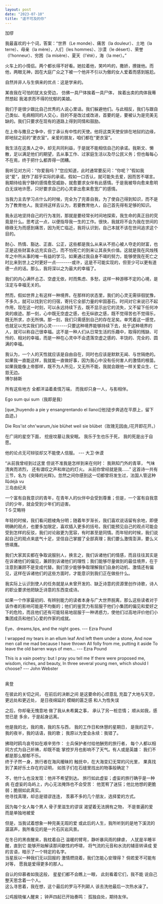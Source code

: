 ```yaml
---
layout: post
date: "2023-07-10"
title: "遥不可及的你"
---
```

加缪

我最喜欢的十个词，答案：“世界（Le monde）、痛苦（la douleur）、土地（la terre）、母亲（la mère），人们（les hommes）、沙漠（le désert）、荣誉（l'honneur）、穷困（la misère）、夏天（l'été），海（la mer）。”

火车上的小情侣。两个都长得不好看。她拉着他，笑吟吟的，撒娇，撩拨他。而他，两眼无神，因在大庭广众之下被一个他并不引以为傲的女人爱着而感到尴尬。

自然并非人与生俱来的优点：这是学来的。

某夜我在可怕的犹太女旁边，
仿佛一具尸体挨着一具尸体，
挨着出卖的肉体我蓦然想起
我渴求而不得的忧郁的美娘。

我们于是很少跟比自己优秀的人说心里话。我们躲避他们。与此相反，我们与跟自己类似、毛病相同的人交心，目的不是改过或改进，首要的是，要被认为是完美无缺的。我们只要求在现有的道路上得到同情和鼓励。

在上帝与撒旦之争中，但丁承认有中性的天使。他将这类天使安排在地狱的边缘，即地狱之前的“更衣室”。亲爱的朋友，咱们都在“更衣室”。

我生活在这类人之中，却无共同利益，于是就不能相信自己的承诺。我斯文、懒散，足以满足他们的期望，去从事工作、过家庭生活以及尽公民义务；但也每每心不在焉，终于把什么都弄得一团糟。

我听见对方问：“你爱我吗？”您应知道，此时通常要反问：“你呢？”假如我说“爱”，就作了超乎实际的承诺。假如一口否认，就可能失去爱，因而苦不堪言。我期待给我宁静的感情愈受威胁，就愈要求女伴有此感情。于是我被导向愈来愈明白无误地许愿，只好要求自己的心灵拿出愈来愈宽广的感情。

当我力主去学习点什么的时候，完全为了完善自我，为了使自己得到知识，而不是为了教育他人。我坚持这样去认为，若要教育他人，自己首先得有足够的知识。

我永远地坚持自己的行为准则，那就是要经常长时间地探索，我生命的真正目的究竟是什么。思考这一点，以便指导我一生的工作。很快，我就将不会为我在世间的碌碌无为而感到痛苦，因为死亡临近，我将认识到，自己本就不该在世间追求这个目的。

耐心、热情、豁达、正直、公正，这些都是我么从来从不担心被人夺走的财富，也正是这些财富永远充实自己，而不怕死亡的到来让其丧失价值。这就是我在风烛残年之中所从事的唯一有益的学习。如果通过我自身不竭的努力，能够使我在死亡之时比来到世上之时更好一点--------或许，这是不可能实现的，但至少可以更有道德一点的话。那么，我将深以之为最大的幸福了。

我们的内心满怀忐忑、空虚无依，时而焦虑、多愁，这样一种游移不定的心境，是注定与幸福无关的。

然而，假如世界上有这样一种境界。在那样的状态里，我们的心灵无需徘徊犹豫，不多久，就可以找到它的归宿，寄托它全部力量的牢固基石。时间对它来说已不起作用，现在这一时刻，可以永远持续下去，既不显示出它的流失，又不留下任何冲突的痕迹。那一刻，心中既无空虚之感，也无纵欲之感，既不觉得苦也不觉得乐，既无所求，亦无所惧。那一刻，我们只需感到自己的存在足矣。单凭着这一感觉，也就足以充实我们的心灵--------只要这种境界能够持续下去，处于这种境界的人，就可以称自己很幸福。这不是一种人们从日常生活的乐趣中，取得的残缺、可怜的、相对的幸福，而是一种在心灵中不会遗落空虚之感的、丰饶的、完全的、圆满的幸福。

我认为，一个人的天性就应该是自由自在，同时也应该是默默无闻、与世隔绝的。如果我一直能这样，我就能一直做好事，因为我心中没有任何害人的激情的根苗。如果我能像上帝那样，既不为人所见，又无所不能，我就会跟他一样关爱众生、仁慈无边。
<br>
博尔赫斯

所有这些地方
全都洋溢着柔情万端，
而我却只身一人，与影相伴。

Ego sum qui sum（我即是我）

[que,]huyendo a pie y ensangrentando el llano([他]徒步奔逃在平原上，留下血迹。)

Die Ros'ist ohn'warum,/sie blühet weil sie blübet（玫瑰无因由,/花开即花开。）

在广阔的星空下面，
挖座坟墓让我安眠。
我乐于生也乐于死，
我的死是出于自愿。

他的论点无可辩驳却又不能使人信服。 --- 大卫·休谟


“从前我曾经到过这里
但说不准我是怎样到来在何时：
我熟知门外的青草，
气味清爽而浓烈，
还有谓叹之声和岸边的灯火。
从前你曾经就是我......”
这首诗一共有三节，名为《突降的光辉》。忽然之间你感到这一切都曾将发生过，法国人管这种叫déjà vu
<br>
三岛由纪夫

一个富有自我意识的青年，在青年人的伙伴中会受到尊重；但是，一个富有自我意识的少年，就会受到少年们的迫害。
<br>
T·S·艾略特

年轻的时候，我们看问题棱角分明；随着年岁渐长，我们喜欢说话留有余地，即便明确的观点，也要多加限定，喜欢插入更多的括号。我们能预见自己的观点可能会受到怎样的反驳，我们对论敌更为宽容，有时甚至是同情。而年轻的时候，我们说起自己的观点来底气十足，坚信自己掌握了全部真理；我们要么激情澎湃，要么义愤填膺。

我们大家其实都在争取说服别人，换言之，我们诉诸他们的情感，而且往往其实是在诉诸他们的偏见，兼顾到诉诸他们的理性；我们能够尽量做到的最佳境界，在于注意到兼顾不是变成代替。我们至少能够争取理解我们自身的动机、激情还有偏见，这样在诉诸他们的这些方面时，才能意识到我们正在做些什么。

我实际上认识到使人的任务就是从未曾开发的、缺乏诗意的资源里创作诗歌，诗人的职业要求他把缺乏诗意的东西变成诗。

如果一个作家最初的、有辨别能力的读者本身与广大世界脱离，那么这些读者对于该作者的影响可能是不均衡的；他们的鉴赏力有屈服于他们小集团的偏见和爱好之下的危险，而且他们还有可能轻易地屈服于一种诱惑力，使他们过高地评价他们小集团成员和他们心爱的作家的成就。

Eye、dreams,lips, and the night goes. --- Ezra Pound

I wrapped my tears in an ellum leaf
And left them under a stone,
And now men call me mad because I have thrown
All folly from me, putting it aside
To leave the old barren ways of men...  --- Ezra Pound

This is a vain poetry: but I pray you tell me
If there were proposed me, wisdom, riches, and beauty,
In three several young men, which should I choose?     --- John Webster

<br>
奥登

在彼此的关切之间，
在前后的决断之间
是这要命的心烦意乱
充盈了大地与天空，
更远处和更近处，
是日夜绵延的
模糊的匮乏感
和人为性失误

之后，你却毫无愧意地
做了我从未希冀之事，
承认了另一桩恋情；
顺从如我，感觉已是
多余，于是起身远离。

他是我的北，我的南，我的东与西，
我的工作日和休憩的星期日，
是我的正午，我的夜半，我的话语，我的歌；
我原以为爱会永续：我错了。

拂晓时鸥鸟哀号如在艰辛劳作：
士兵保护者付给他酬劳的旅行者，
每个人都以相同方式为自己祈祷，却既不能
掌控岁月也影响不了天气。有人或是英雄：
我们不都是那么郁郁不乐。
<br>
终于孑然一身，旅行者在海风暧昧的
触抚中，在大海变幻无常的闪光里，
果真找到了美好乐土存在的证明，
如孩子们在石缝里找出的物事般确定？

不，他什么也没发现：他并不希望到达。
旅行如此虚妄；虚妄的旅行确乎是一种病
在虚妄的岛屿上，内心无法掩饰也不会受苦：
他宽宥了迷狂；他比他想的更脆弱；脆弱如此真实。
<br>
他寻找真理，却总是错谬连连，
羡慕不多的几个朋友，选择爱的方式。

因为每个女人每个男人
骨子里滋生的谬误
渴望着无法拥有之物，
不是普遍的爱
而是单独地被爱

但是，当我试着想象一种完美无瑕的爱
或此后的人生，我所听到的是地下溪流的
潺潺声，我所看见的是一片石灰岩风景。

在冬日的黑夜醒来，我枕着自己
温暖的臂弯，静听暴风雨的肆虐，
人犹是半睡半醒，直到它
能够开始解读那间歇性的呼啸，
将气流的元音和水流的辅音转译成
爱的言语，暗示了一个特定的名字。
<br>
当星辰以一种我们无以回报的
激情燃烧着，我们怎能心安理得？
倘若爱不可能有对等，
愿我是爱得更多的那人。

自认的仰慕者如我这般，
星星们都不会瞧上一眼，
此刻看着它们，我不能
说自己整天思念着一个人。
<br>
这么寻思着，我在想，这个最后的罗马不列颠人
该去洗他最后一次热水澡了。

公鸡报晓催人醒来；
钟声四起已开始奏鸣：
孤独自处，期待友伴。